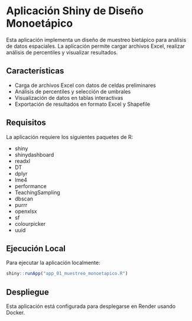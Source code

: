 # Aplicación Shiny de Diseño Monoetápico

Esta aplicación implementa un diseño de muestreo bietápico para análisis de datos espaciales. La aplicación permite cargar archivos Excel, realizar análisis de percentiles y visualizar resultados.

## Características

- Carga de archivos Excel con datos de celdas preliminares
- Análisis de percentiles y selección de umbrales
- Visualización de datos en tablas interactivas
- Exportación de resultados en formato Excel y Shapefile

## Requisitos

La aplicación requiere los siguientes paquetes de R:
- shiny
- shinydashboard
- readxl
- DT
- dplyr
- lme4
- performance
- TeachingSampling
- dbscan
- purrr
- openxlsx
- sf
- colourpicker
- uuid

## Ejecución Local

Para ejecutar la aplicación localmente:

```r
shiny::runApp("app_01_muestreo_monoetapico.R")
```

## Despliegue

Esta aplicación está configurada para desplegarse en Render usando Docker.
